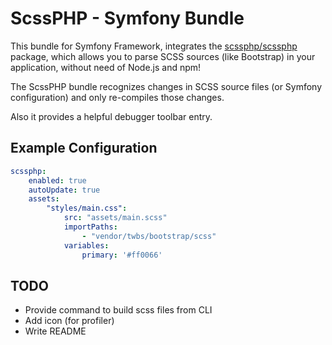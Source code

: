 # ScssPHP - Symfony Bundle

This bundle for Symfony Framework, integrates the [scssphp/scssphp](https://github.com/scssphp/scssphp) 
package, which allows you to parse SCSS sources (like Bootstrap) in your application, without need
of Node.js and npm!

The ScssPHP bundle recognizes changes in SCSS source files (or Symfony configuration) and only re-compiles
those changes.  

Also it provides a helpful debugger toolbar entry.




## Example Configuration

```yaml
scssphp:
    enabled: true
    autoUpdate: true
    assets:
        "styles/main.css":
            src: "assets/main.scss"
            importPaths:
                - "vendor/twbs/bootstrap/scss"
            variables:
                primary: '#ff0066'

```


## TODO

- Provide command to build scss files from CLI
- Add icon (for profiler)
- Write README
